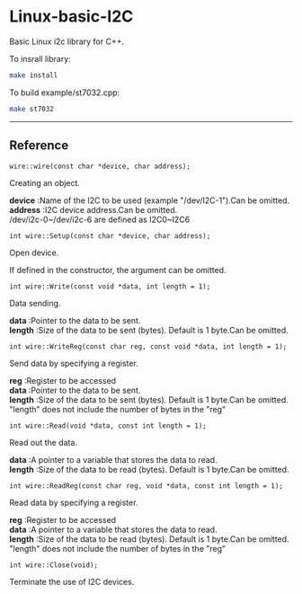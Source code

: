 # Linux-basic-I2C
Basic Linux i2c library for C++.

To insrall library:
```sh
make install
```

To build example/st7032.cpp:
```sh
make st7032
```
--------
## Reference
```
wire::wire(const char *device, char address);
```
Creating an object.

**device** :Name of the I2C to be used (example "/dev/I2C-1").Can be omitted.\
**address** :I2C device address.Can be omitted.\
/dev/i2c-0~/dev/i2c-6 are defined as I2C0~I2C6
```
int wire::Setup(const char *device, char address);
```
Open device.

If defined in the constructor, the argument can be omitted.
```
int wire::Write(const void *data, int length = 1);
```
Data sending.

**data** :Pointer to the data to be sent.\
**length** :Size of the data to be sent (bytes). Default is 1 byte.Can be omitted.
```
int wire::WriteReg(const char reg, const void *data, int length = 1);
```
Send data by specifying a register.

**reg** :Register to be accessed\
**data** :Pointer to the data to be sent.\
**length** :Size of the data to be sent (bytes). Default is 1 byte.Can be omitted.\
"length" does not include the number of bytes in the "reg"
```
int wire::Read(void *data, const int length = 1);
```
Read out the data.

**data** :A pointer to a variable that stores the data to read.\
**length** :Size of the data to be read (bytes). Default is 1 byte.Can be omitted.
```
int wire::ReadReg(const char reg, void *data, const int length = 1);
```
Read data by specifying a register.

**reg** :Register to be accessed\
**data** :A pointer to a variable that stores the data to read.\
**length** :Size of the data to be read (bytes). Default is 1 byte.Can be omitted.\
"length" does not include the number of bytes in the "reg"
```
int wire::Close(void);
```
Terminate the use of I2C devices.

